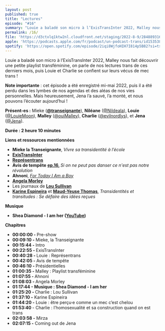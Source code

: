 ```yaml
---
layout: post
published: true
title: "Lectures"
episode: "#16"
summary: "Louie a baladé son micro à l’ExisTransInter 2022, Malley nous fait découvrir une petite playlist transféminine, on parle de nos lectures trans de ces derniers mois, puis Louie et Charlie se confient sur leurs vécus de mec trans !"
permalink: /16/
file: 'https://d3ctxlq1ktw2nl.cloudfront.net/staging/2022-8-9/284889316-22050-1-88a0871d82fc4.m4a'
apple: 'https://podcasts.apple.com/fr/podcast/un-podcast-trans/id1535381424?l=en&i=1000579028544'
spotify: 'https://open.spotify.com/episode/2iqi8WjfoHIH7I814p5B82?si=tsZuFJxKSL2Svz8f7kaAPg'
---
```

<p>Louie a baladé son micro à l’ExisTransInter 2022, Malley nous fait découvrir une petite playlist transféminine, on parle de nos lectures trans de ces derniers mois, puis Louie et Charlie se confient sur leurs vécus de mec trans !</p>


<!--more-->


<p><strong>Note importante</strong> : cet épisode a été enregistré mi-mai 2022, puis il a été perdu dans les lymbes de nos agendas et des aléas de nos vies personnelles. Mais heureusement, Jena l’a sauvé, l’a monté, et nous pouvons l’écouter aujourd’hui !</p>
<p><strong>Présent-es :</strong> Mieke (<a href="https://eldritch.cafe/@transeignante"><strong>@transeignante</strong></a>), <strong>Niléane</strong> (<a href="https://twitter.com/Nildeala">@Nildeala</a>), <strong>Louie</strong> (<a href="https://mastodon.gamedev.place/@LouieMoon">@LouieMoon</a>), <strong>Malley</strong> (<a href="https://twitter.com/ouiMalley">@ouiMalley</a>), <strong>Charlie</strong> (<a href="https://twitter.com/evilnordlys">@evilnordlys</a>), et <strong>Jena</strong> (<a href="https://eldritch.cafe/@jena">@Jena</a>).</p>
<p><strong>Durée : 2 heure 10 minutes</strong></p>
<p><strong>Liens et ressources mentionnées</strong></p>
<ul>
  <li><strong>Mieke la Transeignante</strong>, <em>Vivre sa transidentité à l’école</em></li>
  <li><a href="http://existrans.org/"><strong>ExisTransInter</strong></a></li>
  <li><a href="https://representrans.fr/"><strong>Représentrans</strong></a></li>
  <li><strong>Avis de tempête</strong> <a href="https://www.youtube.com/watch?v=hu3lLMmTLrg"><strong>ep.16</strong></a><strong>, </strong><em>Si on ne peut pas danser ce n'est pas notre révolution</em></li>
  <li><strong>Ahnoni</strong>, <a href="https://genius.com/Antony-and-the-johnsons-for-today-i-am-a-boy-lyrics"><em>For Today I Am a Boy</em></a></li>
  <li><a href="https://en.wikipedia.org/wiki/Angela_Morley"><strong>Angela Morley</strong></a></li>
  <li>Les journaux de <a href="https://fr.wikipedia.org/wiki/Lou_Sullivan"><strong>Lou Sullivan</strong></a></li>
  <li><a href="https://fr.wikipedia.org/wiki/Karine_Espineira#Ouvrages"><strong>Karine Espineira</strong></a> et <a href="https://fr.wikipedia.org/wiki/Maud-Yeuse_Thomas" title="Maud-Yeuse Thomas"><strong>Maud-Yeuse Thomas</strong></a>, <em>Transidentités et transitudes&nbsp;: Se défaire des idées reçues</em></li>
</ul>
<p><strong>Musique</strong></p>
<ul>
  <li><strong>Shea Diamond - I am her (</strong><a href="https://www.youtube.com/watch?v=4_zOOnvB7K8"><strong>YouTube</strong></a><strong>)</strong></li>
</ul>
<p><strong>Chapitres</strong></p>
<ul>
  <li><strong>00:00:00 - </strong>Pre-show</li>
  <li><strong>00:09:10 - </strong>Mieke, la Transeignante</li>
  <li><strong>00:15:44 - </strong>Intro</li>
  <li><strong>00:22:55 - </strong>ExisTransInter</li>
  <li><strong>00:40:28 - </strong>Louie : Représentrans</li>
  <li><strong>00:42:05 - </strong>Avis de tempête</li>
  <li><strong>00:46:10 - </strong>Présidentielles</li>
  <li><strong>01:00:35 - </strong>Malley : Playlist transféminine</li>
  <li><strong>01:07:55 - </strong>Ahnoni</li>
  <li><strong>01:08:03 - </strong>Angela Morley</li>
  <li><strong>01:17:44 - Musique : Shea Diamond - I am her</strong></li>
  <li><strong>01:25:20 - </strong>Charlie : Lou Sullivan</li>
  <li><strong>01:37:10 -</strong> Karine Espineira</li>
  <li><strong>01:44:20 -</strong> Louie : être perçu·e comme un mec c’est chelou</li>
  <li><strong>01:53:40 </strong>- Charlie : l’homosexualité et sa construction quand on est trans</li>
  <li><strong>02:03:58 -</strong> Mirza</li>
  <li><strong>02:07:15 -</strong> Coming out de Jena</li>
</ul>